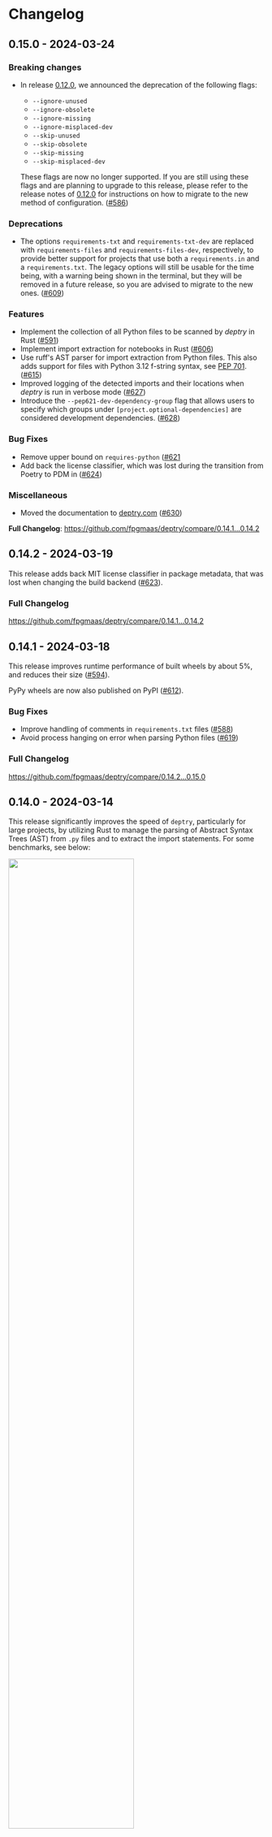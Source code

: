 # Changelog

## 0.15.0 - 2024-03-24

### Breaking changes

* In release [0.12.0](https://github.com/fpgmaas/deptry/releases/tag/0.12.0), we announced the deprecation of the following flags:
  * `--ignore-unused`
  * `--ignore-obsolete`
  * `--ignore-missing`
  * `--ignore-misplaced-dev`
  * `--skip-unused`
  * `--skip-obsolete`
  * `--skip-missing`
  * `--skip-misplaced-dev`

  These flags are now no longer supported. If you are still using these flags and are planning to upgrade to this release, please refer to the release notes of [0.12.0](https://github.com/fpgmaas/deptry/releases/tag/0.12.0) for instructions on how to migrate to the new method of configuration. ([#586](https://github.com/fpgmaas/deptry/pull/596))


### Deprecations

* The options `requirements-txt` and `requirements-txt-dev` are replaced with `requirements-files` and `requirements-files-dev`, respectively, to provide better support for projects that use both a `requirements.in` and a `requirements.txt`. The legacy options will still be usable for the time being, with a warning being shown in the terminal, but they will be removed in a future release, so you are advised to migrate to the new ones. ([#609](https://github.com/fpgmaas/deptry/pull/609))

### Features

* Implement the collection of all Python files to be scanned by *deptry* in Rust ([#591](https://github.com/fpgmaas/deptry/pull/591))
* Implement import extraction for notebooks in Rust ([#606](https://github.com/fpgmaas/deptry/pull/606))
* Use ruff's AST parser for import extraction from Python files. This also adds support for files with Python 3.12 f-string syntax, see [PEP 701](https://docs.python.org/3/whatsnew/3.12.html#pep-701-syntactic-formalization-of-f-strings). ([#615](https://github.com/fpgmaas/deptry/pull/615))
* Improved logging of the detected imports and their locations when *deptry* is run in verbose mode ([#627](https://github.com/fpgmaas/deptry/pull/627))
* Introduce the `--pep621-dev-dependency-group` flag that allows users to specify which groups under `[project.optional-dependencies]` are considered development dependencies. ([#628](https://github.com/fpgmaas/deptry/pull/628))

### Bug Fixes

* Remove upper bound on `requires-python` ([#621](https://github.com/fpgmaas/deptry/pull/621)
* Add back the license classifier, which was lost during the transition from Poetry to PDM in ([#624](https://github.com/fpgmaas/deptry/pull/624))

### Miscellaneous

* Moved the documentation to [deptry.com](https://deptry.com) ([#630](https://github.com/fpgmaas/deptry/pull/630))

**Full Changelog**: https://github.com/fpgmaas/deptry/compare/0.14.1...0.14.2


## 0.14.2 - 2024-03-19

This release adds back MIT license classifier in package metadata, that was lost when changing the build backend ([#623](https://github.com/fpgmaas/deptry/pull/623)).

### Full Changelog

https://github.com/fpgmaas/deptry/compare/0.14.1...0.14.2


## 0.14.1 - 2024-03-18

This release improves runtime performance of built wheels by about 5%, and reduces their size ([#594](https://github.com/fpgmaas/deptry/pull/594)).

PyPy wheels are now also published on PyPI ([#612](https://github.com/fpgmaas/deptry/pull/612)).

### Bug Fixes

* Improve handling of comments in `requirements.txt` files ([#588](https://github.com/fpgmaas/deptry/pull/588))
* Avoid process hanging on error when parsing Python files ([#619](https://github.com/fpgmaas/deptry/pull/619))

### Full Changelog

https://github.com/fpgmaas/deptry/compare/0.14.2...0.15.0


## 0.14.0 - 2024-03-14

This release significantly improves the speed of `deptry`, particularly for large projects, by utilizing Rust to manage the parsing of Abstract Syntax Trees (AST) from `.py` files and to extract the import statements. For some benchmarks, see below:

<img src="https://github.com/fpgmaas/deptry/assets/12008199/4f045622-7566-4cc3-a589-dbc6ea12ea5f" width="70%" />

Since the changes are all in the back-end, little has changed for the user other than the execution speed. The two minor notable changes are:

* Improved identification of `column` identifier in imports detection. Where earlier the column identifier for an imported module `foo` in the line `import foo` would be `0`, it now points to column `8`.

### Available wheels on PyPI

Where earlier releases published a single `.whl` file to PyPI, with the move to Rust we now build and publish wheels for a variety of platforms and architectures. More specifically, wheel files for the following combinations are now available on PyPI:

- Linux: ABI3 wheels for `x86_64` and `aarch64` architectures.
- Windows: ABI3 wheels for the `x64` architecture.
- macOS: ABI3 wheels for `x86_64` and `aarch64` (Apple Silicon) architectures.

Alongside the ABI3 wheels, we provide a source distribution (sdist) package.

### Full Changelog

https://github.com/fpgmaas/deptry/compare/0.13.0...0.14.0


## 0.13.0 - 2024-03-12

### Features

* _deptry_ will now report invalid configuration options defined in `pyproject.toml` ([#571](https://github.com/fpgmaas/deptry/pull/571))

### Bug Fixes

* Stricten URL detection to avoid flagging libraries like `httpx` as URLs ([#570](https://github.com/fpgmaas/deptry/pull/570))

### Full Changelog

https://github.com/fpgmaas/deptry/compare/0.12.0...0.13.0


## 0.12.0 - 2023-06-18

This release introduces a significant change to the command-line flags and configuration options to make use of the error codes introduced in release [0.10.0](https://github.com/fpgmaas/deptry/releases/tag/0.10.0).

| Code   | Issue                            |
|--------|----------------------------------|
| DEP001 | Missing dependency               |
| DEP002 | Unused/obsolete dependency       |
| DEP003 | Transitive dependency            |
| DEP004 | Misplaced development dependency |

### Features

* **Replaced --skip-unused, --skip-obsolete, --skip-missing, --skip-misplaced-dev flags**: We have replaced the currently existing flags with the more generalized `--ignore` flag. Now, instead of skipping types of checks, you can specify the exact error codes to ignore using the `--ignore` flag (e.g., `deptry . --ignore "DEP001,DEP002"` to ignore checking for missing and unused dependencies).

The changes are also reflected in `pyproject.toml`. For example,


```toml
[tool.deptry]
skip_missing = true
skip_unused = true
```

is superseded by

```toml
[tool.deptry]
ignore = ["DEP001", "DEP002"]
```

* **Replaced --ignore-unused, --ignore-obsolete, --ignore-missing, --ignore-misplaced-dev flags**: Previously, specific checks for spefific dependencies/modules could be ingored using the `--ignore-<code>` flags. We are replacing these flags with the more generalized `--per-rule-ignores` flag. This flag allows you to specify dependencies that should be ignored for specific error codes, offering granular control over which errors are ignored for which dependencies. For instance, `deptry . --per-rule-ignores DEP001=matplotlib,DEP002=pandas|numpy` means `DEP001` will be ignored for `matplotlib`, while `DEP002` will be ignored for both `pandas` and `numpy`.

The changes are also reflected in `pyproject.toml`. For example,

```toml
[tool.deptry]
ignore_missing = ["matplotlib"]
ignore_unused = ["pandas", "numpy"]
```

is superseded by

```toml
[tool.deptry.per_rule_ignores]
DEP001 = ["matplotlib"]
DEP002 = ["pandas", "numpy"]
```

Please note that while the legacy arguments are still functional as of Deptry 0.12.0, we do plan to remove them in a future 1.0.0 release.


* Consider all groups for dev dependencies ([#392](https://github.com/fpgmaas/deptry/pull/392))

### Bug Fixes

* Handle `SyntaxError` raised by `ast.parse` ([#426](https://github.com/fpgmaas/deptry/pull/426))

### Full Changelog

https://github.com/fpgmaas/deptry/compare/0.11.0...0.12.0


## 0.11.0 - 2023-05-10

### Deprecations

* `--skip-obsolete` CLI option and its `skip_obsolete` couterpart in `pyproject.toml` are being replaced with `--skip-unused` and `skip_unused`, respectively
* `--ignore-obsolete` CLI option and its `ignore_obsolete` counterpart in `pyproject.toml` are being replaced with `--ignore-unused` and `ignore_unused`, respectively

This is done to account for a wording change, as we are replacing "obsolete" with "unused", since it has a clearer meaning for users.

The legacy options will still be usable for the time being, with a warning being shown in the terminal, but they will be removed in a future release, so you are advised to migrate to the new ones.

### Features

* Add ability to pass multiple source directories ([#381](https://github.com/fpgmaas/deptry/pull/381))
* Replace the word `obsolete` with `unused` ([#373](https://github.com/fpgmaas/deptry/pull/373))

### Bug Fixes

* Load gitignore from where CLI is invoked ([#380](https://github.com/fpgmaas/deptry/pull/380))

### Full Changelog

https://github.com/fpgmaas/deptry/compare/0.10.1...0.11.0


## 0.10.1 - 2023-05-09

### Bug Fixes

* Fix terminal output when only a single file is scanned ([#372](https://github.com/fpgmaas/deptry/pull/372))
* Fix issue with `DEP004` being raised incorrectly when a dependency is defined both as a dev one and non-dev one ([#376](https://github.com/fpgmaas/deptry/pull/376))

### Full Changelog

[0.10.0...0.10.1](https://github.com/fpgmaas/deptry/compare/0.10.0...0.10.1)


## 0.10.0 - 2023-05-08

### Breaking Changes

Release `0.10.0` of deptry brings a significant improvement to the way in which issues are reported. Previously, issues were reported in a summarized format, making it difficult for users to pinpoint exactly where in the code the issue was occurring. This is resolved by https://github.com/fpgmaas/deptry/pull/357, which adds location information to the detected issues.

https://github.com/fpgmaas/deptry/pull/367 adds error codes to identify the different issue types:

| Code   | Issue                            |
|--------|----------------------------------|
| DEP001 | Missing dependency               |
| DEP002 | Obsolete dependency              |
| DEP003 | Transitive dependency            |
| DEP004 | Misplaced development dependency |

Here's an example of how issues are now reported in release 0.10.0:

```console
foo/bar.py:11:11: DEP002 'an_import' imported but missing from the dependencies
foo/bar.py:12:11: DEP002 'another_import' imported but missing from the dependencies
foo/baz.py:13:11: DEP003 'cfgv' imported but it is a transitive dependency
pyproject.toml: DEP001 'pandas' defined as a dependency but not used in the codebase
```

The json output generated by using the `-o` or `--json-output` is also modified to include the new error codes and location information:

```json
{
  "error": {
    "code": "DEP001",
    "message": "'seven' imported but missing from the dependency definitions"
  },
  "module": "seven",
  "location": {
    "file": "foo/bar.py",
    "line": 2,
    "column": 0
  }
}
```

### Features

* Add location to error reports by ([#357](https://github.com/fpgmaas/deptry/pull/357))
* Add colours to text output by ([#368](https://github.com/fpgmaas/deptry/pull/368))

### Full Changelog

[0.9.0...0.10.0](https://github.com/fpgmaas/deptry/compare/0.9.0...0.10.0)


## 0.9.0 - 2023-05-06

### Breaking Changes

#### Python 3.7 support dropped

Support for Python 3.7 has been dropped in https://github.com/fpgmaas/deptry/pull/352, given that it will reach end of life soon, and that PyPI stats show a really low usage of it. If you are using `deptry` on Python 3.7, consider upgrading to 3.8, or staying on `<0.9.0`.

#### Behaviour changes in package name guessing

In case packages don't provide the Python modules they expose, `deptry` tries to guess the package name by converting `-` to `_`, as a best effort, and warns about it in the logs. Before https://github.com/fpgmaas/deptry/pull/337, `deptry` always guessed the module name, regardless of if the package provided the necessary information or not. Now, it will only guess the module name if the package does not provide the information and no mapping has been provided using the new `--package-module-name-map` flag (or `package_module_name_map` option in `pyproject.toml`).

#### Handling modules without `__init__.py`

With https://github.com/fpgmaas/deptry/pull/285, `deptry` will now consider the following things as local modules:
- directories without `__init__.py` (and at least one Python file)
- single Python files

Previously, `deptry` only considered directories as local modules if an `__init__.py` was present, and did not account for cases where a single Python file could also be a local module, alongside directories.

### Features

* Drop support for Python 3.7 ([#352](https://github.com/fpgmaas/deptry/pull/352))
* Only try to guess module associated to a dependency as a fallback for when the package doesn't provide such information ([#337](https://github.com/fpgmaas/deptry/pull/337))
* Handle local modules without `__init__.py` ([#285](https://github.com/fpgmaas/deptry/pull/285))
* Ability to configure a map of package names to module names ([#333](https://github.com/fpgmaas/deptry/pull/333))

### Bug Fixes

* Replace 'PDM' with 'poetry' in log ([#294](https://github.com/fpgmaas/deptry/pull/294))
* Account for Windows in code and tests ([#343](https://github.com/fpgmaas/deptry/pull/343))

### Miscellaneous

* Run tests on macOS and Windows on CI ([#342](https://github.com/fpgmaas/deptry/pull/342))

### Full Changelog

[0.8.0...0.9.0](https://github.com/fpgmaas/deptry/compare/0.9.0...0.10.0)


## 0.8.0 - 2023-01-24

### Features

* Don't filter out `setuptools` ([#262](https://github.com/fpgmaas/deptry/pull/262))
* Use `sys.stdlib_module_names` to get stdlibs in Python >= 3.10 ([#275](https://github.com/fpgmaas/deptry/pull/275))

### Miscellaneous

* Drop `flake8` to only use `ruff` ([#268](https://github.com/fpgmaas/deptry/pull/268))
* Use more `ruff` rules and replace `pyupgrade` and `pygrep-hooks` usages ([#276](https://github.com/fpgmaas/deptry/pull/276))

### Full Changelog

[0.7.1...0.8.0](https://github.com/fpgmaas/deptry/compare/0.7.1...0.8.0)


## 0.7.1 - 2023-01-07

### Features

* Exclude files from `.gitignore` [#248](https://github.com/fpgmaas/deptry/pull/248))
* Add support for known first party modules [#257](https://github.com/fpgmaas/deptry/pull/257))

### Full Changelog

[0.7.0...0.7.1](https://github.com/fpgmaas/deptry/compare/0.7.0...0.7.1)


## 0.7.0 - 2022-12-27

### Breaking Changes

Previously,  `deptry` always searched for a `pyproject.toml` file in the root directory passed as a positional argument to the `deptry` command. Since this is not in line with what most other tools in the ecosystem do, this is changed in release `0.7.0`.

In previous releases, when running:

```shell
deptry src
```

`deptry` would search for both a `pyproject.toml` and for Python files to scan in the `src` directory.

Since this release, when running:

```shell
deptry src
```

`deptry` will search for `pyproject.toml` in the location it is run from, and for Python files to scan in the `src` directory.

The downside of the changes outlined above, is that this could break some projects that did explicitly want to find `pyproject.toml` in a directory other than the positional argument specified as `root`. For this purpose, release `0.7.0` adds a `--config` argument that can be used to explicitly pass the location of `pyproject.toml`.

### Features

* Separate `pyproject.toml` location from `root` argument ([#244](https://github.com/fpgmaas/deptry/pull/244))
* Expose and handle `--config` argument ([#245](https://github.com/fpgmaas/deptry/pull/245))

### Miscellaneous

* Only load local modules once by ([#242](https://github.com/fpgmaas/deptry/pull/242))
* More efficient Python files retrieval ([#243](https://github.com/fpgmaas/deptry/pull/243))

### Full Changelog

[0.6.6...0.7.0](https://github.com/fpgmaas/deptry/compare/0.6.6...0.7.0)


## 0.6.6 - 2022-11-22

### Features

* Add .direnv to default exclude argument ([#197](https://github.com/fpgmaas/deptry/pull/197))
* Add logic to `NotebookImportExtractor` to guess the encoding on initial `UnicodeDecodeError` ([#216](https://github.com/fpgmaas/deptry/pull/216))

### Miscellaneous

* Decrease lower bound of `chardet` dependency to `4.0.0` ([#205](https://github.com/fpgmaas/deptry/pull/205))

### Full Changelog

[0.6.5...0.6.6](https://github.com/fpgmaas/deptry/compare/0.6.5...0.6.6)


## 0.6.5 - 2022-11-14

No user facing change.

### Full Changelog

[0.6.4...0.6.5](https://github.com/fpgmaas/deptry/compare/0.6.4...0.6.5)


## 0.6.4 - 2022-11-09

### Features

* Add support for PEP 621 ([#166](https://github.com/fpgmaas/deptry/pull/166))

### Bug Fixes

* Remove obsolete duplicated local import detection ([#172](https://github.com/fpgmaas/deptry/pull/172))

### Full Changelog

[0.6.3...0.6.4](https://github.com/fpgmaas/deptry/compare/0.6.3...0.6.4)


## 0.6.3 - 2022-10-23

### Features

* Add hook for usage with `pre-commit` ([#157](https://github.com/fpgmaas/deptry/pull/157))

### Full Changelog

[0.6.2...0.6.3](https://github.com/fpgmaas/deptry/compare/0.6.2...0.6.3)


## 0.6.2 - 2022-10-22

### Bug Fixes

* Solve issue with importing from local files ([#163](https://github.com/fpgmaas/deptry/pull/163))

### Full Changelog

[0.6.1...0.6.2](https://github.com/fpgmaas/deptry/compare/0.6.1...0.6.2)


## 0.6.1 - 2022-10-08

### Features

* Add support for PEP621 with PDM ([#155](https://github.com/fpgmaas/deptry/pull/155))

### Full Changelog

[0.5.13...0.6.1](https://github.com/fpgmaas/deptry/compare/0.5.13...0.6.1)


## 0.5.13 - 2022-10-02

### Features

* Add support for Python 3.11 ([#152](https://github.com/fpgmaas/deptry/pull/152))

### Full Changelog

[0.5.12...0.5.13](https://github.com/fpgmaas/deptry/compare/0.5.12...0.5.13)


## 0.5.12 - 2022-10-01

### Features

* Accept multiple `requirements.txt` ([#141](https://github.com/fpgmaas/deptry/pull/141))

### Full Changelog

[0.5.11...0.5.12](https://github.com/fpgmaas/deptry/compare/0.5.11...0.5.12)


## 0.5.11 - 2022-09-30

### Miscellaneous

* Remove dependency on `isort` ([#140](https://github.com/fpgmaas/deptry/pull/140))

### Full Changelog

[0.5.10...0.5.11](https://github.com/fpgmaas/deptry/compare/0.5.10...0.5.11)


## 0.5.10 - 2022-09-27

No user facing change.

### Full Changelog

[0.5.9...0.5.10](https://github.com/fpgmaas/deptry/compare/0.5.9...0.5.10)


## 0.5.9 - 2022-09-26

### Bug Fixes

* Fix issue with logging if no `[tool.deptry]` section was found in `pyproject.toml` ([#134](https://github.com/fpgmaas/deptry/pull/134))

### Full Changelog

[0.5.8...0.5.9](https://github.com/fpgmaas/deptry/compare/0.5.8...0.5.9)


## 0.5.8 - 2022-09-26

No user facing change.

### Full Changelog

[0.5.7...0.5.8](https://github.com/fpgmaas/deptry/compare/0.5.7...0.5.8)


## 0.5.7 - 2022-09-24

### Features

* Add option to write output to JSON file ([#125](https://github.com/fpgmaas/deptry/pull/125))

### Full Changelog

[0.5.6...0.5.7](https://github.com/fpgmaas/deptry/compare/0.5.6...0.5.7)


## 0.5.6 - 2022-09-22

### Miscellaneous

* Replace `toml` with `tomli`/`tomllib` for parsing TOML ([#123](https://github.com/fpgmaas/deptry/pull/123))

### Full Changelog

[0.5.5...0.5.6](https://github.com/fpgmaas/deptry/compare/0.5.5...0.5.6)


## 0.5.5 - 2022-09-20

### Miscellaneous

* Rename `DIRECTORY` argument to `ROOT` ([#121](https://github.com/fpgmaas/deptry/pull/121))

### Full Changelog

[0.5.4...0.5.5](https://github.com/fpgmaas/deptry/compare/0.5.4...0.5.5)


## 0.5.4 - 2022-09-19

### Miscellaneous

* Add a summary line to the logging ([#120](https://github.com/fpgmaas/deptry/pull/120))

### Full Changelog

[0.5.3...0.5.4](https://github.com/fpgmaas/deptry/compare/0.5.3...0.5.4)


## 0.5.3 - 2022-09-18

### Miscellaneous

* Set Python version upper range to `<4.0` ([#117](https://github.com/fpgmaas/deptry/pull/117))

### Full Changelog

[0.5.2...0.5.3](https://github.com/fpgmaas/deptry/compare/0.5.2...0.5.3)


## 0.5.2 - 2022-09-18

### Features

* Extract top level module names from `RECORD` ([#116](https://github.com/fpgmaas/deptry/pull/116))

### Full Changelog

[0.5.1...0.5.2](https://github.com/fpgmaas/deptry/compare/0.5.1...0.5.2)


## 0.5.1 - 2022-09-18

### Features

* Parse `egg=...` in urls for `requirements.txt` ([#115](https://github.com/fpgmaas/deptry/pull/115))

### Full Changelog

[0.5.0...0.5.1](https://github.com/fpgmaas/deptry/compare/0.5.0...0.5.1)


## 0.5.0 - 2022-09-17

### Features

* Support regexes for file exclusions ([#111](https://github.com/fpgmaas/deptry/pull/111))

### Full Changelog

[0.4.7...0.5.0](https://github.com/fpgmaas/deptry/compare/0.4.7...0.5.0)


## 0.4.7 - 2022-09-15

### Miscellaneous

* Only decode files if initial decoding failed ([#105](https://github.com/fpgmaas/deptry/pull/105))

### Full Changelog

[0.4.6...0.4.7](https://github.com/fpgmaas/deptry/compare/0.4.6...0.4.7)


## 0.4.6 - 2022-09-14

### Features

* Detect file encoding with `chardet` before parsing Python files ([#103](https://github.com/fpgmaas/deptry/pull/103))

### Full Changelog

[0.4.5...0.4.6](https://github.com/fpgmaas/deptry/compare/0.4.5...0.4.6)


## 0.4.5 - 2022-09-13

No user facing change.

### Full Changelog

[0.4.4...0.4.5](https://github.com/fpgmaas/deptry/compare/0.4.4...0.4.5)


## 0.4.4 - 2022-09-13

### Features

* Add support for reading dependencies form urls in `requirements.txt` ([#100](https://github.com/fpgmaas/deptry/pull/100))

### Full Changelog

[0.4.3...0.4.4](https://github.com/fpgmaas/deptry/compare/0.4.3...0.4.4)


## 0.4.3 - 2022-09-13

### Bug Fixes

* Solve an issue where missing dev dependencies were added to the list as `None` ([#99](https://github.com/fpgmaas/deptry/pull/99))

### Full Changelog

[0.4.2...0.4.3](https://github.com/fpgmaas/deptry/compare/0.4.2...0.4.3)


## 0.4.2 - 2022-09-12

### Features

* Add a warning to not install `deptry` globally, but within virtual environment ([#]())

### Bug Fixes

* Fix an issue with `requirements.txt` not being found if not in root dir ([#94](https://github.com/fpgmaas/deptry/pull/94))

### Full Changelog

[0.4.1...0.4.2](https://github.com/fpgmaas/deptry/compare/0.4.1...0.4.2)


## 0.4.1 - 2022-09-11

### Features

* Ignore `setuptools` and `setup.py` by default ([#88](https://github.com/fpgmaas/deptry/pull/88))

### Full Changelog

[0.4.0...0.4.1](https://github.com/fpgmaas/deptry/compare/0.4.0...0.4.1)


## 0.4.0 - 2022-09-11

### Features

* Add support for `requirements.txt` ([#87](https://github.com/fpgmaas/deptry/pull/87))

### Full Changelog

[0.3.2...0.4.0](https://github.com/fpgmaas/deptry/compare/0.3.2...0.4.0)


## 0.3.2 - 2022-09-10

No user facing change.

### Full Changelog

[0.3.1...0.3.2](https://github.com/fpgmaas/deptry/compare/0.3.1...0.3.2)


## 0.3.1 - 2022-09-10

### Features

* Use commas to separate items in CLI arguments ([#87](https://github.com/fpgmaas/deptry/pull/87))

### Full Changelog

[0.2.16...0.3.1](https://github.com/fpgmaas/deptry/compare/0.2.16...0.3.1)


## 0.2.17 - 2022-09-10

### Features

* Add `--extend-exclude` option ([#76](https://github.com/fpgmaas/deptry/pull/76))

### Full Changelog

[0.2.16...0.2.17](https://github.com/fpgmaas/deptry/compare/0.2.16...0.2.17)


## 0.2.16 - 2022-09-09

No user facing change.

### Full Changelog

[0.2.15...0.2.16](https://github.com/fpgmaas/deptry/compare/0.2.15...0.2.16)


## 0.2.15 - 2022-09-09

### Features

* Guess top level name of modules by replacing `-` with `_` ([#73](https://github.com/fpgmaas/deptry/pull/73))

### Full Changelog

[0.2.14...0.2.15](https://github.com/fpgmaas/deptry/compare/0.2.14...0.2.15)


## 0.2.14 - 2022-09-09

### Features

* Handle conditional dependencies ([#65](https://github.com/fpgmaas/deptry/pull/65))

### Miscellaneous

* Decrease lower bound of `click` dependency to `8.0.0` ([#205](https://github.com/fpgmaas/deptry/pull/205))

### Full Changelog

[0.2.13...0.2.14](https://github.com/fpgmaas/deptry/compare/0.2.13...0.2.14)


## 0.2.13 - 2022-09-09

No user facing change.

### Full Changelog

[0.2.12...0.2.13](https://github.com/fpgmaas/deptry/compare/0.2.12...0.2.13)


## 0.2.12 - 2022-09-09

No user facing change.

### Full Changelog

[0.2.11...0.2.12](https://github.com/fpgmaas/deptry/compare/0.2.11...0.2.12)


## 0.2.11 - 2022-09-09

No user facing change.

### Full Changelog

[0.2.10...0.2.11](https://github.com/fpgmaas/deptry/compare/0.2.10...0.2.11)


## 0.2.10 - 2022-09-08

No user facing change.

### Full Changelog

[0.2.9...0.2.10](https://github.com/fpgmaas/deptry/compare/0.2.9...0.2.10)


## 0.2.9 - 2022-09-08

### Bug Fixes

* Fix issue with relative imports ([#54](https://github.com/fpgmaas/deptry/pull/54))

### Full Changelog

[0.2.8...0.2.9](https://github.com/fpgmaas/deptry/compare/0.2.8...0.2.9)


## 0.2.8 - 2022-09-08

### Features

* Add check for misplaced development dependencies ([#51](https://github.com/fpgmaas/deptry/pull/51))

### Full Changelog

[0.2.7...0.2.8](https://github.com/fpgmaas/deptry/compare/0.2.7...0.2.8)


## 0.2.7 - 2022-09-07

No user facing change.

### Full Changelog

[0.2.6...0.2.7](https://github.com/fpgmaas/deptry/compare/0.2.6...0.2.7)


## 0.2.6 - 2022-09-07

### Features

* Add `--version` argument to the CLI to display `deptry`'s version ([#47](https://github.com/fpgmaas/deptry/pull/47))

### Full Changelog

[0.2.5...0.2.6](https://github.com/fpgmaas/deptry/compare/0.2.5...0.2.6)


## 0.2.5 - 2022-09-07

### Features

* Add check for missing and transitive dependencies ([#43](https://github.com/fpgmaas/deptry/pull/43))

### Full Changelog

[0.2.3...0.2.5](https://github.com/fpgmaas/deptry/compare/0.2.3...0.2.5)


## 0.2.3 - 2022-09-06

No user facing change.

### Full Changelog

[0.2.2...0.2.3](https://github.com/fpgmaas/deptry/compare/0.2.2...0.2.3)


## 0.2.2 - 2022-09-06

### Full Changelog

[0.2.1...0.2.2](https://github.com/fpgmaas/deptry/compare/0.2.1...0.2.2)


## 0.2.1 - 2022-09-05

### Full Changelog

[0.2.0...0.2.1](https://github.com/fpgmaas/deptry/compare/0.2.0...0.2.1)


## 0.2.0 - 2022-09-05

### Features

* Add support for Python 3.7 ([#27](https://github.com/fpgmaas/deptry/pull/27))

### Full Changelog

[0.1.5...0.2.0](https://github.com/fpgmaas/deptry/compare/0.1.5...0.2.0)


## 0.1.5 - 2022-09-04

### Miscellaneous

* Improve logging statements ([#25](https://github.com/fpgmaas/deptry/pull/25))

### Full Changelog

[0.1.4...0.1.5](https://github.com/fpgmaas/deptry/compare/0.1.4...0.1.5)


## 0.1.4 - 2022-09-04

### Miscellaneous

* Improve logging when package name is not found ([#25](https://github.com/fpgmaas/deptry/pull/25))

### Full Changelog

[0.1.3...0.1.4](https://github.com/fpgmaas/deptry/compare/0.1.3...0.1.4)


## 0.1.3 - 2022-09-04

### Features

* Parse imports within `if`/`else` statements ([#23](https://github.com/fpgmaas/deptry/pull/23))

### Full Changelog

[0.1.2...0.1.3](https://github.com/fpgmaas/deptry/compare/0.1.2...0.1.3)


## 0.1.2 - 2022-09-04

No use facing change.

### Full Changelog

[0.1.1...0.1.2](https://github.com/fpgmaas/deptry/compare/0.1.1...0.1.2)


## 0.1.1 - 2022-09-04

### Features

* Replace `deptry check` command with `deptry` ([#21](https://github.com/fpgmaas/deptry/pull/21))

### Full Changelog

[0.0.4...0.1.1](https://github.com/fpgmaas/deptry/compare/0.0.4...0.1.1)


## 0.0.4 - 2022-09-03

### Features

* Add ability to specify the root directory ([#13](https://github.com/fpgmaas/deptry/pull/13))

### Full Changelog

[0.0.3...0.0.4](https://github.com/fpgmaas/deptry/compare/0.0.3...0.0.4)


## 0.0.3 - 2022-09-03

### Features

* Add support for Jupyter Notebooks ([#11](https://github.com/fpgmaas/deptry/pull/11))

### Full Changelog

[0.0.2...0.0.3](https://github.com/fpgmaas/deptry/compare/0.0.2...0.0.3)


## 0.0.2 - 2022-09-02

### Features

* Add mapping for common packages without metadata ([#1](https://github.com/fpgmaas/deptry/pull/1))

### Full Changelog

[0.0.1...0.0.2](https://github.com/fpgmaas/deptry/compare/0.0.1...0.0.2)


## 0.0.1 - 2022-09-02

Initial release
